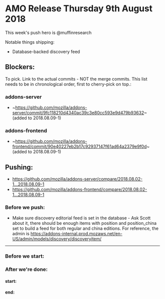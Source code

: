 
# AMO Release Thursday 9th August 2018

This week's push hero is @muffinresearch

Notable things shipping:
* Database-backed discovery feed


## Blockers:

To pick.  Link to the actual commits - NOT the merge commits.  This list needs
to be in chronological order, first to cherry-pick on top.:

### addons-server
* ~https://github.com/mozilla/addons-server/commit/9fc118210d4340ac39c3e80cc593e9d479b93632~ (added to 2018.08.09-1)

### addons-frontend
* ~https://github.com/mozilla/addons-frontend/commit/90e40227eb2b17c92937147f61ad64a2379e9f0d~ (added to 2018.08.09-1)

## Pushing:

* https://github.com/mozilla/addons-server/compare/2018.08.02-1...2018.08.09-1
* https://github.com/mozilla/addons-frontend/compare/2018.08.02-1...2018.08.09-1

### Before we push:

* Make sure discovery editorial feed is set in the database - Ask Scott about it, there should be enough items with position and position_china set to build a feed for both regular and china editions. For reference, the admin is https://addons-internal.prod.mozaws.net/en-US/admin/models/discovery/discoveryitem/

-------------------------------------------------------------------------------

### Before we start:


### After we're done:

#### start: 
#### end: 
